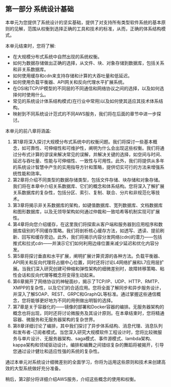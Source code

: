 ## 第一部分 系统设计基础

本单元为您提供了系统设计的坚实基础，提供了对支持所有类型软件系统的基本原则的见解，范围从权衡到选择正确的工具和技术的标准，从而，正确的体系结构模式。

本单元结束时，您将了解:

- 在大规模分布式系统中自然出现的系统权衡。
- 如何为数据存储做出正确的选择，从文件、块、对象存储到数据库，包括关系和非关系数据库。
- 如何使用缓存和cdn来支持存储和计算的大吞吐量和低延迟。
- 如何使用负载平衡器、API网关和反向代理水平扩展系统。
- 在OSI和TCP/IP模型的不同层的不同通信和网络协议之间的选择，以及如何选择何时使用什么。
- 常见的系统设计体系结构模式(在行业中常用)以及如何使其适应其技术体系结构。
- 映射到不同系统设计范式的不同AWS服务，我们将在后面的章节中进一步探讨。

本单元的前八章将涵盖:

1. 第1章将深入探讨大规模分布式系统中的权衡问题。我们将探讨一些基本概念，如可靠性、可伸缩性和可维护性，阐明为什么会出现这些权衡。我们将通过分布式计算的谬误来解决常见的误解，并解决关键的选择，如空间与时间、延迟与吞吐量、性能与可伸缩性、一致性与可用性。此外，我们将提供从多年的系统设计智慧中产生的实用指导方针和策略，提供切实可行的方法来增强系统性能和效率。
2. 第2章将介绍不同类型的数据存储类型，包括文件存储、块存储和对象存储。我们将在本章中介绍关系数据库、它们的概念和体系结构。您将深入了解扩展关系数据库的复杂性，包括分区、索引、复制、联合、分片和非规范化等技术。
3. 第3章将揭示非关系数据库的架构，如键值数据库、宽列数据库、文档数据库和图形数据库，以及无领导架构如何通过仲裁和一致哈希等机制实现可扩展性。
4. 第4章将向您介绍缓存，在这里我们将探索从客户端和服务器到应用程序和数据库级别的不同缓存策略。我们将剖析核心缓存方法，如透写、透读、提前刷新、回写和缓存旁边。此外，我们将揭示内容分发网络(cdn)的潜力——包括推式和拉式cdn——并演示它们如何利用边缘位置来减少延迟和优化内容分发。
5. 第5章将探讨垂直和水平扩展，阐明扩展计算资源的各种方法。负载平衡器、API网关和反向代理将占据中心位置，同时还将讨论L4网络扩展和L7应用层扩展。当我们深入研究创建可伸缩和弹性架构的细微差别时，故障转移策略、粘性会话和反向代理等概念将变得生动起来。
6. 第6章揭开了网络协议的神秘面纱，揭示了TCP/IP、UDP、HTTP、RMTP、XMPP的复杂性，以及它们的合适应用。您将全面了解同步和异步服务设计，并深入了解SOAP、REST、GRPC和GraphQL等标准。通过掌握这些通信概念，您将能够更好地为不同的用例做出明智的选择。
7. 第7章是关于容器化的——镜像的部署和Docker容器的编排。无服务器架构的概念也将出现，同时还将讨论微服务及其设计原则。在本章结束时，您将精通容器、微服务和无服务器架构的复杂世界。
8. 第8章详细讨论了编排，其中我们探讨了异步体系结构、消息代理、消息队列和发布者-订阅者模式。当您深入研究大规模软件工程设计时，您将比较微服务与单片设计、无服务器架构、saga模式、事件源模式、lambda架构、kappa架构和领域驱动设计。编排和编舞之间错综复杂的舞蹈将被揭开，引导您通过设计健壮和适应性强的系统的复杂性。

通过本单元对系统设计细微差别的全面学习，你将为运用这些原则和技术来创建高效的大型系统做好充分准备。

稍后，第2部分将详细介绍AWS服务，介绍这些概念的使用和权衡。